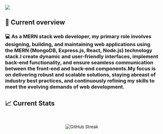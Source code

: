 <a href="https://www.facebook.com/tahmidurrahmann/"> <img src="https://i.ibb.co/QD9H707/Screenshot-2023-12-09-144348.png" /> </a>

## 👀 Current overview

### 💻 As a MERN stack web developer, my primary role involves designing, building, and maintaining web applications using the MERN (MongoDB, Express.js, React, Node.js) technology stack.I create dynamic and user-friendly interfaces, implement back-end functionality, and ensure seamless communication between the front-end and back-end components.My focus is on delivering robust and scalable solutions, staying abreast of industry best practices, and continuously refining my skills to meet the evolving demands of web development.


## :chart_with_upwards_trend: Current Stats

<br />
<p align="center">
  <img src="https://github-readme-streak-stats.herokuapp.com?user=tahmidurrahmann&theme=dark" alt="GitHub Streak" />
</p>
